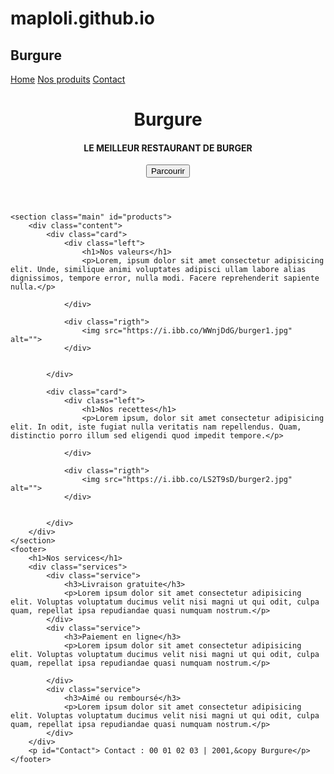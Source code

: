 # maploli.github.io
<!DOCTYPE html>
<html lang="en">
<head>
    <meta charset="UTF-8">
    <meta name="viewport" content="width=device-width, initial-scale=1.0">
    <title>Site vitrine</title>
    <link rel="stylesheet" href="style.css">
    
</head>
<body>
    <nav>
        <h1>Burgure</h1>
        <div class="onglet">
            <a href="">Home</a>
            <a href="#products">Nos produits</a>
            <a href="#Contact">Contact</a>
        </div>
    </nav>
    <header>
        <h1>Burgure</h1>
        <h4>LE MEILLEUR RESTAURANT DE BURGER</h4>
        <button>Parcourir</button>
    </header>

    <section class="main" id="products">
        <div class="content">
            <div class="card">
                <div class="left">
                    <h1>Nos valeurs</h1>
                    <p>Lorem, ipsum dolor sit amet consectetur adipisicing elit. Unde, similique animi voluptates adipisci ullam labore alias dignissimos, tempore error, nulla modi. Facere reprehenderit sapiente nulla.</p>

                </div>
                
                <div class="rigth">
                    <img src="https://i.ibb.co/WWnjDdG/burger1.jpg" alt="">
                </div>

                
            </div>

            <div class="card">
                <div class="left">
                    <h1>Nos recettes</h1>
                    <p>Lorem ipsum, dolor sit amet consectetur adipisicing elit. In odit, iste fugiat nulla veritatis nam repellendus. Quam, distinctio porro illum sed eligendi quod impedit tempore.</p>

                </div>
                
                <div class="rigth">
                    <img src="https://i.ibb.co/LS2T9sD/burger2.jpg" alt="">
                </div>

                
            </div>
        </div>
    </section>
    <footer>
        <h1>Nos services</h1>
        <div class="services">
            <div class="service">
                <h3>Livraison gratuite</h3>
                <p>Lorem ipsum dolor sit amet consectetur adipisicing elit. Voluptas voluptatum ducimus velit nisi magni ut qui odit, culpa quam, repellat ipsa repudiandae quasi numquam nostrum.</p>
            </div>
            <div class="service">
                <h3>Paiement en ligne</h3>
                <p>Lorem ipsum dolor sit amet consectetur adipisicing elit. Voluptas voluptatum ducimus velit nisi magni ut qui odit, culpa quam, repellat ipsa repudiandae quasi numquam nostrum.</p>    
                    
            </div>
            <div class="service">
                <h3>Aimé ou remboursé</h3>
                <p>Lorem ipsum dolor sit amet consectetur adipisicing elit. Voluptas voluptatum ducimus velit nisi magni ut qui odit, culpa quam, repellat ipsa repudiandae quasi numquam nostrum.</p>   
            </div>
        </div>
        <p id="Contact"> Contact : 00 01 02 03 | 2001,&copy Burgure</p>
    </footer>
</body>
</html>
